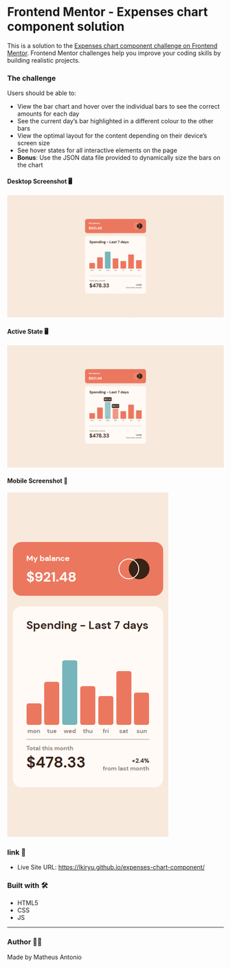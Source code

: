 # Frontend Mentor - Expenses chart component solution

This is a solution to the [Expenses chart component challenge on Frontend Mentor](https://www.frontendmentor.io/challenges/expenses-chart-component-e7yJBUdjwt). Frontend Mentor challenges help you improve your coding skills by building realistic projects. 

### The challenge

Users should be able to:

- View the bar chart and hover over the individual bars to see the correct amounts for each day
- See the current day’s bar highlighted in a different colour to the other bars
- View the optimal layout for the content depending on their device’s screen size
- See hover states for all interactive elements on the page
- **Bonus**: Use the JSON data file provided to dynamically size the bars on the chart

#### Desktop Screenshot 🖥️

<img src="./src/images/desktop-screenshot.png">

#### Active State 🖥️

<img src="./src/images/active-states.png">

#### Mobile Screenshot 📱

<img src="./src/images/mobile-screenshot.png">

### link 🔗

- Live Site URL: https://lkiryu.github.io/expenses-chart-component/

### Built with 🛠️

- HTML5
- CSS
- JS
---
### Author 👨‍💻
 Made by Matheus Antonio